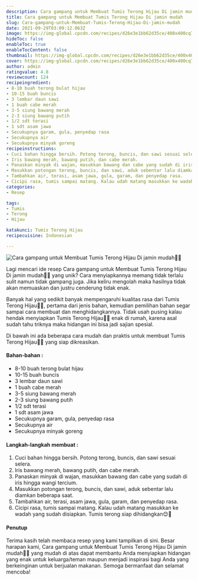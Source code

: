 ```yaml
---
description: Cara gampang untuk Membuat Tumis Terong Hijau Di jamin mudah"
title: Cara gampang untuk Membuat Tumis Terong Hijau Di jamin mudah
slug: Cara-gampang-untuk-Membuat-Tumis-Terong-Hijau-Di-jamin-mudah
date: 2021-09-29T03:09:12.063Z
image: https://img-global.cpcdn.com/recipes/d26e3e1bb62d35ce/400x400cq70/photo.jpg
hideToc: false
enableToc: true
enableTocContent: false
thumbnail: https://img-global.cpcdn.com/recipes/d26e3e1bb62d35ce/400x400cq70/photo.jpg
cover: https://img-global.cpcdn.com/recipes/d26e3e1bb62d35ce/400x400cq70/photo.jpg
author: admin
ratingvalue: 4.8
reviewcount: 124
recipeingredient:
- 8-10 buah terong bulat hijau
- 10-15 buah buncis
- 3 lembar daun sawi
- 1 buah cabe merah
- 3-5 siung bawang merah
- 2-3 siung bawang putih
- 1/2 sdt terasi
- 1 sdt asam jawa
- Secukupnya garam, gula, penyedap rasa
- Secukupnya air
- Secukupnya minyak goreng
recipeinstructions:
- Cuci bahan hingga bersih. Potong terong, buncis, dan sawi sesuai selera.
- Iris bawang merah, bawang putih, dan cabe merah.
- Panaskan minyak di wajan, masukkan bawang dan cabe yang sudah di iris hingga wangi tercium.
- Masukkan potongan terong, buncis, dan sawi, aduk sebentar lalu diamkan beberapa saat.
- Tambahkan air, terasi, asam jawa, gula, garam, dan penyedap rasa.
- Cicipi rasa, tumis sampai matang. Kalau udah matang masukkan ke wadah yang sudah disiapkan. Tumis terong siap dihidangkan😊🤗
categories:
- Resep

tags:
- Tumis
- Terong
- Hijau

katakunci: Tumis Terong Hijau
recipecuisine: Indonesian

---
```


![Cara gampang untuk Membuat Tumis Terong Hijau Di jamin mudah👩‍🍳](https://img-global.cpcdn.com/recipes/d26e3e1bb62d35ce/400x400cq70/photo.jpg)

Lagi mencari ide resep Cara gampang untuk Membuat Tumis Terong Hijau Di jamin mudah👩‍🍳 yang unik? Cara menyiapkannya memang tidak terlalu sulit namun tidak gampang juga. Jika keliru mengolah maka hasilnya tidak akan memuaskan dan justru cenderung tidak enak.

Banyak hal yang sedikit banyak mempengaruhi kualitas rasa dari Tumis Terong Hijau👩‍🍳, pertama dari jenis bahan, kemudian pemilihan bahan segar sampai cara membuat dan menghidangkannya. Tidak usah pusing kalau hendak menyiapkan Tumis Terong Hijau👩‍🍳 enak di rumah, karena asal sudah tahu triknya maka hidangan ini bisa jadi sajian spesial.

Di bawah ini ada beberapa cara mudah dan praktis untuk membuat Tumis Terong Hijau👩‍🍳 yang siap dikreasikan.

<!--inarticleads1-->

#### Bahan-bahan :

- 8-10 buah terong bulat hijau
- 10-15 buah buncis
- 3 lembar daun sawi
- 1 buah cabe merah
- 3-5 siung bawang merah
- 2-3 siung bawang putih
- 1/2 sdt terasi
- 1 sdt asam jawa
- Secukupnya garam, gula, penyedap rasa
- Secukupnya air
- Secukupnya minyak goreng

<!--inarticleads2-->

#### Langkah-langkah membuat :

1. Cuci bahan hingga bersih. Potong terong, buncis, dan sawi sesuai selera.
1. Iris bawang merah, bawang putih, dan cabe merah.
1. Panaskan minyak di wajan, masukkan bawang dan cabe yang sudah di iris hingga wangi tercium.
1. Masukkan potongan terong, buncis, dan sawi, aduk sebentar lalu diamkan beberapa saat.
1. Tambahkan air, terasi, asam jawa, gula, garam, dan penyedap rasa.
1. Cicipi rasa, tumis sampai matang. Kalau udah matang masukkan ke wadah yang sudah disiapkan. Tumis terong siap dihidangkan😊🤗

#### Penutup

Terima kasih telah membaca resep yang kami tampilkan di sini. Besar harapan kami, Cara gampang untuk Membuat Tumis Terong Hijau Di jamin mudah👩‍🍳 yang mudah di atas dapat membantu Anda menyiapkan hidangan yang enak untuk keluarga/teman maupun menjadi inspirasi bagi Anda yang berkeinginan untuk berjualan makanan. Semoga bermanfaat dan selamat mencoba!
